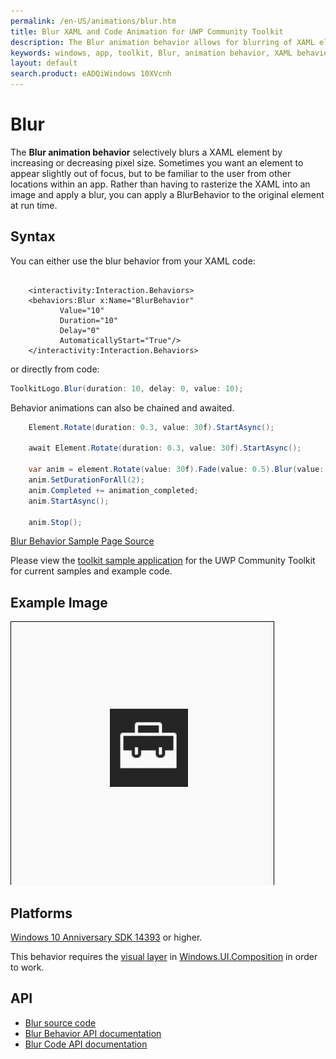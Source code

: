 ```yaml
---
permalink: /en-US/animations/blur.htm
title: Blur XAML and Code Animation for UWP Community Toolkit
description: The Blur animation behavior allows for blurring of XAML elements using composition
keywords: windows, app, toolkit, Blur, animation behavior, XAML behavior, image blur, XAML blur, XAML, animation, composition 
layout: default
search.product: eADQiWindows 10XVcnh
---
```


# Blur
The **Blur animation behavior** selectively blurs a XAML element by increasing or decreasing pixel size.
Sometimes you want an element to appear slightly out of focus, but to be familiar to the user from other locations within an app.  Rather than having to rasterize the XAML into an image and apply a blur, you can apply a BlurBehavior to the original element at run time. 

## Syntax
You can either use the blur behavior from your XAML code:
```xaml

    <interactivity:Interaction.Behaviors>
    <behaviors:Blur x:Name="BlurBehavior" 
           Value="10" 
           Duration="10" 
           Delay="0" 
           AutomaticallyStart="True"/>
    </interactivity:Interaction.Behaviors>

```

or directly from code:

```C#
ToolkitLogo.Blur(duration: 10, delay: 0, value: 10);       
```

Behavior animations can also be chained and awaited.

```C#
    Element.Rotate(duration: 0.3, value: 30f).StartAsync();

    await Element.Rotate(duration: 0.3, value: 30f).StartAsync();

    var anim = element.Rotate(value: 30f).Fade(value: 0.5).Blur(value: 5);
    anim.SetDurationForAll(2);
    anim.Completed += animation_completed;
    anim.StartAsync();

    anim.Stop();
```

[Blur Behavior Sample Page Source](https://github.com/Microsoft/UWPCommunityToolkit/tree/master/Microsoft.Toolkit.Uwp.SampleApp/SamplePages/Blur)

Please view the [toolkit sample application](https://github.com/Microsoft/UWPCommunityToolkit/tree/master/Microsoft.Toolkit.Uwp.SampleApp) for the UWP Community Toolkit for current samples and example code.

## Example Image
![Blur Behavior animation](/resources/images/Animations-Blur.gif "Blur Behavior")

## Platforms

[Windows 10 Anniversary SDK 14393](https://blogs.windows.com/windowsexperience/2016/07/18/build14393/) or higher.

This behavior requires the [visual layer](https://msdn.microsoft.com/en-us/windows/uwp/graphics/visual-layer) in [Windows.UI.Composition](https://msdn.microsoft.com/library/windows/apps/dn706878) in order to work.  

## API

* [Blur source code](https://github.com/Microsoft/UWPCommunityToolkit/blob/master/Microsoft.Toolkit.Uwp.UI.Animations/Behaviors/Blur.cs)
* [Blur Behavior API documentation](../api/Microsoft_Toolkit_Uwp_UI_Animations_Behaviors_Blur.htm)
* [Blur Code API documentation](../api/Microsoft_Toolkit_Uwp_UI_Animations_Composition.htm#blurmicrosofttoolkituwpuianimationsanimationset-animationsetsystemdouble-durationsystemdouble-delaysystemdouble-bluramount.htm)


